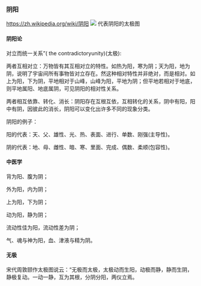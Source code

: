 ### 阴阳
https://zh.wikipedia.org/wiki/阴阳
![](https://upload.wikimedia.org/wikipedia/commons/1/17/Yin_yang.svg)
代表阴阳的太极图

#### 阴阳论
对立而统一关系”( the contradictoryunity)(太极):

两者互相对立：万物皆有其互相对立的特性。如热为阳，寒为阴；天为阳，地为阴，说明了宇宙间所有事物皆对立存在。然这种相对特性并非绝对，而是相对。如上为阳，下为阴，平地相对于山峰，山峰为阳，平地为阴；但平地若相对于地底，则平地属阳、地底属阴，可见阴阳的相对性关系。

两者相互依靠、转化、消长：阴阳存在互根互依，互相转化的关系，阴中有阳，阳中有阴，因彼此的消长，阴阳可以变化出许多不同的现象分类。

阴阳的例子：

阳的代表：天、父、雄性、光、热、表面、进行、单数、刚强(主导性)。

阴的代表：地、母、雌性、暗、寒、里面、完成、偶数、柔顺(包容性)。

#### 中医学
背为阳、腹为阴；

外为阳，内为阴；

上为阳，下为阴；

动为阳，静为阴；

流动性佳为阳，流动性差为阴；

气、魂与神为阳，血、津液与精为阴。

#### 无极
宋代周敦颐作太极图说云：“无极而太极，太极动而生阳，动极而静，静而生阴，静极复动。一动一静，互为其根，分阴分阳，两仪立焉。

